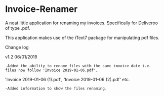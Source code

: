 # Invoice-Renamer
A neat little application for renaming my invoices. Specifically for Deliveroo of type .pdf. 

This application makes use of the iText7 package for manipulating pdf files.


Change log

v1.2 06/01/2019 

	-Added the ability to rename files with the same invoice date i.e. files now follow 'Invoice 2019-01-06.pdf', 
   'Invoice 2019-01-06 (1).pdf', 'Invoice 2019-01-06 (2).pdf' etc.
  
	-Added information to show the files renaming.
